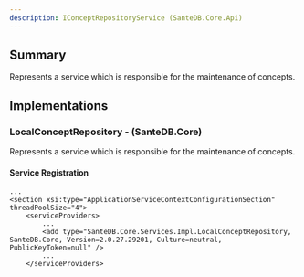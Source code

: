 ```yaml
---
description: IConceptRepositoryService (SanteDB.Core.Api)
---
```


## Summary
Represents a service which is responsible for the maintenance of concepts.

## Implementations


### LocalConceptRepository - (SanteDB.Core)
Represents a service which is responsible for the
            maintenance of concepts.

#### Service Registration
```markup
...
<section xsi:type="ApplicationServiceContextConfigurationSection" threadPoolSize="4">
	<serviceProviders>
		...
		<add type="SanteDB.Core.Services.Impl.LocalConceptRepository, SanteDB.Core, Version=2.0.27.29201, Culture=neutral, PublicKeyToken=null" />
		...
	</serviceProviders>
```

